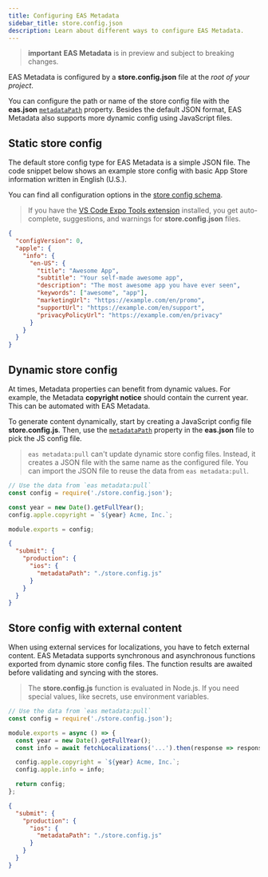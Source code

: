 ```yaml
---
title: Configuring EAS Metadata
sidebar_title: store.config.json
description: Learn about different ways to configure EAS Metadata.
---
```


> **important** **EAS Metadata** is in preview and subject to breaking changes.

EAS Metadata is configured by a **store.config.json** file at the _root of your project_.

You can configure the path or name of the store config file with the **eas.json** [`metadataPath`](../../submit/eas-json.md#metadatapath) property.
Besides the default JSON format, EAS Metadata also supports more dynamic config using JavaScript files.

## Static store config

The default store config type for EAS Metadata is a simple JSON file.
The code snippet below shows an example store config with basic App Store information written in English (U.S.).

You can find all configuration options in the [store config schema](/eas/metadata/schema/).

> If you have the [VS Code Expo Tools extension](https://github.com/expo/vscode-expo#readme) installed, you get auto-complete, suggestions, and warnings for **store.config.json** files.

```json store.config.json
{
  "configVersion": 0,
  "apple": {
    "info": {
      "en-US": {
        "title": "Awesome App",
        "subtitle": "Your self-made awesome app",
        "description": "The most awesome app you have ever seen",
        "keywords": ["awesome", "app"],
        "marketingUrl": "https://example.com/en/promo",
        "supportUrl": "https://example.com/en/support",
        "privacyPolicyUrl": "https://example.com/en/privacy"
      }
    }
  }
}
```

## Dynamic store config

At times, Metadata properties can benefit from dynamic values. For example, the Metadata **copyright notice** should contain the current year. This can be automated with EAS Metadata.

To generate content dynamically, start by creating a JavaScript config file **store.config.js**. Then, use the [`metadataPath`](/eas/json/#metadatapath) property in the **eas.json** file to pick the JS config file.

> `eas metadata:pull` can't update dynamic store config files. Instead, it creates a JSON file with the same name as the configured file. You can import the JSON file to reuse the data from `eas metadata:pull`.

```js
// Use the data from `eas metadata:pull`
const config = require('./store.config.json');

const year = new Date().getFullYear();
config.apple.copyright = `${year} Acme, Inc.`;

module.exports = config;
```

```json
{
  "submit": {
    "production": {
      "ios": {
        "metadataPath": "./store.config.js"
      }
    }
  }
}
```

## Store config with external content

When using external services for localizations, you have to fetch external content.
EAS Metadata supports synchronous and asynchronous functions exported from dynamic store config files.
The function results are awaited before validating and syncing with the stores.

> The **store.config.js** function is evaluated in Node.js. If you need special values, like secrets, use environment variables.

```js
// Use the data from `eas metadata:pull`
const config = require('./store.config.json');

module.exports = async () => {
  const year = new Date().getFullYear();
  const info = await fetchLocalizations('...').then(response => response.json());

  config.apple.copyright = `${year} Acme, Inc.`;
  config.apple.info = info;

  return config;
};
```

```json
{
  "submit": {
    "production": {
      "ios": {
        "metadataPath": "./store.config.js"
      }
    }
  }
}
```